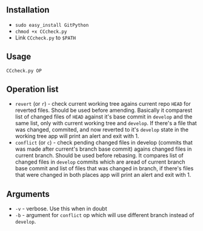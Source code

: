 ## Installation

* `sudo easy_install GitPython`
* `chmod +x CCcheck.py`
* Link `CCcheck.py` to `$PATH`

## Usage

`CCcheck.py OP`

## Operation list

* `revert` (or `r`) - check current working tree agains current repo `HEAD` for reverted files. Should be used before amending.
    Basically it comparest list of changed files of `HEAD` against it's base commit in `develop` and the same list, only with current working tree and `develop`. If there's a file that was changed, commited, and now reverted to it's `develop` state in the working tree app will print an alert and exit with 1.
* `conflict` (or `c`) - check pending changed files in develop (commits that was made after current's branch base commit) agains changed files in current branch. Should be used before rebasing.
    It compares list of changed files in `develop` commits which are aread of current branch base commit and list of files that was changed in branch, if there's files that were changed in both places app will print an alert and exit with 1.

## Arguments

* `-v` - verbose. Use this when in doubt
* `-b` - argument for `conflict` op which will use different branch instead of `develop`.
